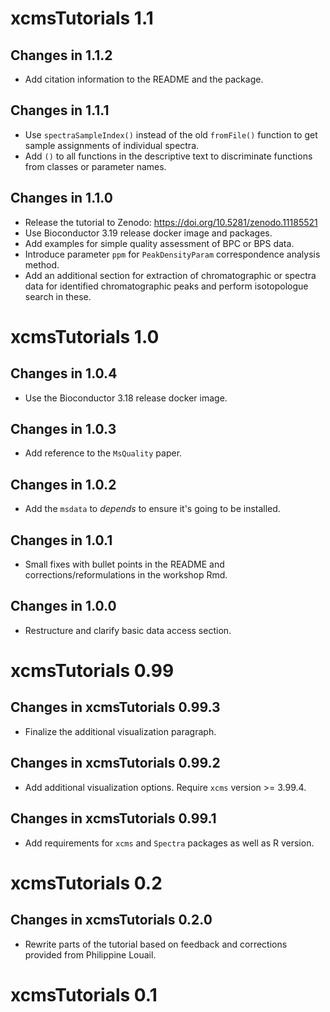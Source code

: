 # xcmsTutorials 1.1

## Changes in 1.1.2

- Add citation information to the README and the package.

## Changes in 1.1.1

- Use `spectraSampleIndex()` instead of the old `fromFile()` function to get
  sample assignments of individual spectra.
- Add `()` to all functions in the descriptive text to discriminate functions
  from classes or parameter names.

## Changes in 1.1.0

- Release the tutorial to Zenodo: https://doi.org/10.5281/zenodo.11185521
- Use Bioconductor 3.19 release docker image and packages.
- Add examples for simple quality assessment of BPC or BPS data.
- Introduce parameter `ppm` for `PeakDensityParam` correspondence analysis
  method.
- Add an additional section for extraction of chromatographic or spectra data
  for identified chromatographic peaks and perform isotopologue search in these.

# xcmsTutorials 1.0

## Changes in 1.0.4

- Use the Bioconductor 3.18 release docker image.

## Changes in 1.0.3

- Add reference to the `MsQuality` paper.

## Changes in 1.0.2

- Add the `msdata` to *depends* to ensure it's going to be installed.

## Changes in 1.0.1

- Small fixes with bullet points in the README and corrections/reformulations in
  the workshop Rmd.

## Changes in 1.0.0

- Restructure and clarify basic data access section.

# xcmsTutorials 0.99

## Changes in xcmsTutorials 0.99.3

- Finalize the additional visualization paragraph.

## Changes in xcmsTutorials 0.99.2

- Add additional visualization options. Require `xcms` version >= 3.99.4.

## Changes in xcmsTutorials 0.99.1

- Add requirements for `xcms` and `Spectra` packages as well as R version.

# xcmsTutorials 0.2

## Changes in xcmsTutorials 0.2.0

- Rewrite parts of the tutorial based on feedback and corrections provided from
  Philippine Louail.


# xcmsTutorials 0.1
